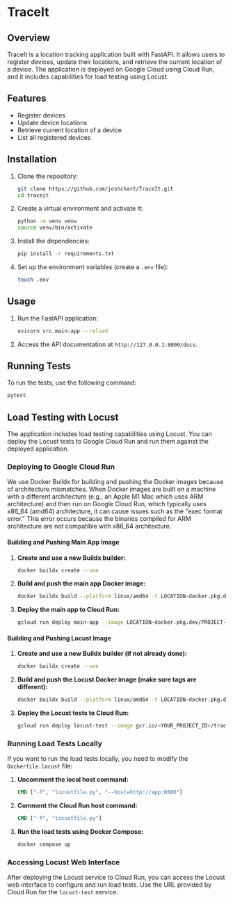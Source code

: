 # TraceIt

## Overview
TraceIt is a location tracking application built with FastAPI. It allows users to register devices, update their locations, and retrieve the current location of a device. The application is deployed on Google Cloud using Cloud Run, and it includes capabilities for load testing using Locust.

## Features
- Register devices
- Update device locations
- Retrieve current location of a device
- List all registered devices

## Installation
1. Clone the repository:
   ```sh
   git clone https://github.com/joshchart/TraceIt.git
   cd traceit
   ```

2. Create a virtual environment and activate it:
   ```sh
   python -m venv venv
   source venv/bin/activate
   ```

3. Install the dependencies:
   ```sh
   pip install -r requirements.txt
   ```

4. Set up the environment variables (create a `.env` file):
   ```sh
   touch .env
   ```

## Usage
1. Run the FastAPI application:
   ```sh
   uvicorn src.main:app --reload
   ```

2. Access the API documentation at `http://127.0.0.1:8000/docs`.

## Running Tests
To run the tests, use the following command:
```sh
pytest
```

## Load Testing with Locust
The application includes load testing capabilities using Locust. You can deploy the Locust tests to Google Cloud Run and run them against the deployed application.

### Deploying to Google Cloud Run

We use Docker Buildx for building and pushing the Docker images because of architecture mismatches. When Docker images are built on a machine with a different architecture (e.g., an Apple M1 Mac which uses ARM architecture) and then run on Google Cloud Run, which typically uses x86_64 (amd64) architecture, it can cause issues such as the "exec format error." This error occurs because the binaries compiled for ARM architecture are not compatible with x86_64 architecture.

#### Building and Pushing Main App Image
1. **Create and use a new Buildx builder:**
   ```sh
   docker buildx create --use
   ```

2. **Build and push the main app Docker image:**
   ```sh
   docker buildx build --platform linux/amd64 -t LOCATION-docker.pkg.dev/PROJECT-ID/REPOSITORY/IMAGE --push -f Dockerfile .
   ```

3. **Deploy the main app to Cloud Run:**
   ```sh
   gcloud run deploy main-app --image LOCATION-docker.pkg.dev/PROJECT-ID/REPOSITORY/IMAGE --platform managed --region us-central1 --allow-unauthenticated
   ```

#### Building and Pushing Locust Image
1. **Create and use a new Buildx builder (if not already done):**
   ```sh
   docker buildx create --use
   ```

2. **Build and push the Locust Docker image (make sure tags are different):**
   ```sh
   docker buildx build --platform linux/amd64 -t LOCATION-docker.pkg.dev/PROJECT-ID/REPOSITORY/IMAGE --push -f Dockerfile.locust .
   ```

3. **Deploy the Locust tests to Cloud Run:**
   ```sh
   gcloud run deploy locust-test --image gcr.io/<YOUR_PROJECT_ID>/traceit-test --platform managed --region us-central1 --allow-unauthenticated
   ```

### Running Load Tests Locally
If you want to run the load tests locally, you need to modify the `Dockerfile.locust` file:

1. **Uncomment the local host command:**
   ```Dockerfile
   CMD ["-f", "locustfile.py", "--host=http://app:8080"]
   ```

2. **Comment the Cloud Run host command:**
   ```Dockerfile
   CMD ["-f", "locustfile.py"]
   ```

3. **Run the load tests using Docker Compose:**
   ```sh
   docker compose up
   ```

### Accessing Locust Web Interface
After deploying the Locust service to Cloud Run, you can access the Locust web interface to configure and run load tests. Use the URL provided by Cloud Run for the `locust-test` service.